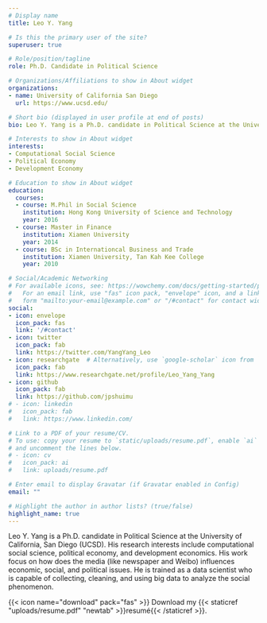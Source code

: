 ```yaml
---
# Display name
title: Leo Y. Yang

# Is this the primary user of the site?
superuser: true

# Role/position/tagline
role: Ph.D. Candidate in Political Science

# Organizations/Affiliations to show in About widget
organizations:
- name: University of California San Diego
  url: https://www.ucsd.edu/

# Short bio (displayed in user profile at end of posts)
bio: Leo Y. Yang is a Ph.D. candidate in Political Science at the University of California, San Diego (UCSD)

# Interests to show in About widget
interests:
- Computational Social Science
- Political Economy
- Development Economy

# Education to show in About widget
education:
  courses:
  - course: M.Phil in Social Science
    institution: Hong Kong University of Science and Technology
    year: 2016
  - course: Master in Finance
    institution: Xiamen University
    year: 2014
  - course: BSc in Internationcal Business and Trade
    institution: Xiamen University, Tan Kah Kee College
    year: 2010

# Social/Academic Networking
# For available icons, see: https://wowchemy.com/docs/getting-started/page-builder/#icons
#   For an email link, use "fas" icon pack, "envelope" icon, and a link in the
#   form "mailto:your-email@example.com" or "/#contact" for contact widget.
social:
- icon: envelope
  icon_pack: fas
  link: '/#contact'
- icon: twitter
  icon_pack: fab
  link: https://twitter.com/YangYang_Leo
- icon: researchgate  # Alternatively, use `google-scholar` icon from `ai` icon pack
  icon_pack: fab
  link: https://www.researchgate.net/profile/Leo_Yang_Yang
- icon: github
  icon_pack: fab
  link: https://github.com/jpshuimu
# - icon: linkedin
#   icon_pack: fab
#   link: https://www.linkedin.com/

# Link to a PDF of your resume/CV.
# To use: copy your resume to `static/uploads/resume.pdf`, enable `ai` icons in `params.toml`, 
# and uncomment the lines below.
# - icon: cv
#   icon_pack: ai
#   link: uploads/resume.pdf

# Enter email to display Gravatar (if Gravatar enabled in Config)
email: ""

# Highlight the author in author lists? (true/false)
highlight_name: true
---
```


Leo Y. Yang is a Ph.D. candidate in Political Science at the University of California, San Diego (UCSD). His research interests include computational social science, political economy, and development economics. His work focus on how does the media (like newspaper and Weibo) influences economic, social, and political issues. He is trained as a data scientist who is capable of collecting, cleaning, and using big data to analyze the social phenomenon.

{{< icon name="download" pack="fas" >}} Download my {{< staticref "uploads/resume.pdf" "newtab" >}}resumé{{< /staticref >}}.

